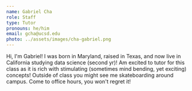 ```yaml
---
name: Gabriel Cha
role: Staff
type: Tutor
pronouns: he/him
email: gcha@ucsd.edu
photo: ../assets/images/cha-gabriel.png
---
```

Hi, I'm Gabriel! I was born in Maryland, raised in Texas, and now live in California studying data science (second yr)! Am excited to tutor for this class as it is rich with stimulating (sometimes mind bending, yet exciting) concepts! Outside of class you might see me skateboarding around campus. Come to office hours, you won't regret it! 